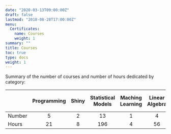 ```yaml
---
date: "2020-03-13T09:00:00Z"
draft: false
lastmod: "2018-08-28T17:00:00Z"
menu:
  Certificates:
    name: Courses
    weight: 1
summary: ""
title: Courses
toc: true
type: docs
weight: 1
---
```


Summary of the number of courses and number of hours dedicated by category:

|   | Programming | Shiny |Statistical Models | Maching Learning | Linear Algebra | Inference and Probability | Total |
|---|:---:|:---:|:---:|:---:|:---:|:---:|:---:|
|Number| 5 | 2 |  13 |  1 | 4  |  4  | 29 |
|Hours| 21 | 8  |  196 | 4 | 56 |  55  | 340 |
